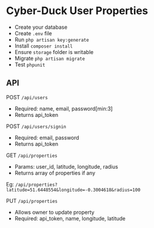 # Cyber-Duck User Properties

- Create your database
- Create ```.env``` file
- Run ```php artisan key:generate```
- Install ```composer install```
- Ensure ```storage``` folder is writable
- Migrate ```php artisan migrate```
- Test ```phpunit```

## API

POST ```/api/users```

- Required: name, email, password[min:3]
- Returns api_token

POST ```/api/users/signin```

- Required: email, password
- Returns api_token

GET ```/api/properties```

- Params: user_id, latitude, longitude, radius
- Returns array of properties if any

Eg: ```/api/properties?latitude=51.6448554&longitude=-0.3004618&radius=100```

PUT ```/api/properties```

- Allows owner to update property
- Required: api_token, name, longitude, latitude



